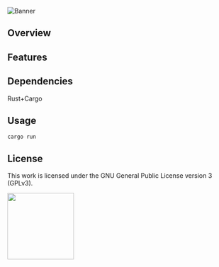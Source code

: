 ![Banner](https://s-christy.com/status-banner-service/deprecated/banner-slim.svg)

## Overview

## Features

## Dependencies

Rust+Cargo

## Usage

```
cargo run
```

## License

This work is licensed under the GNU General Public License version 3 (GPLv3).

[<img src="https://s-christy.com/status-banner-service/GPLv3_Logo.svg" width="150" />](https://www.gnu.org/licenses/gpl-3.0.en.html)
